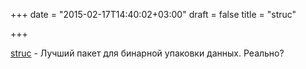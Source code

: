 +++
date = "2015-02-17T14:40:02+03:00"
draft = false
title = "struc"

+++

<p><a href="https://github.com/lunixbochs/struc">struc</a>&nbsp;- Лучший пакет для бинарной упаковки данных. Реально?</p>

